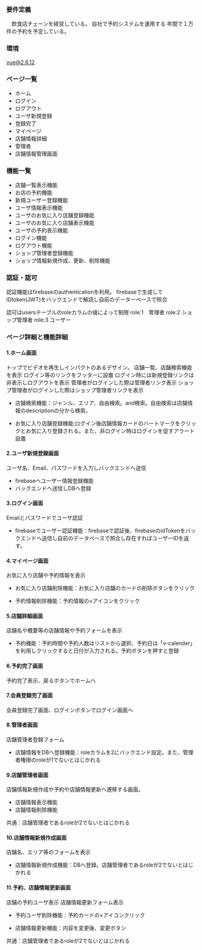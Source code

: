 ### 要件定義
　飲食店チェーンを経営している。
自社で予約システムを運用する
 年間で１万件の予約を予定している。

### 環境
vue@2.6.12

### ページ一覧
- ホーム
- ログイン
- ログアウト
- ユーザ新規登録
- 登録完了
- マイページ
- 店舗情報詳細
- 管理者
- 店舗情報管理画面 　

### 機能一覧
- 店舗一覧表示機能
- お店の予約機能　
- 新規ユーザー登録機能
- ユーザ情報表示機能
- ユーザのお気に入り店舗登録機能
- ユーザのお気に入り店舗表示機能
- ユーザの予約表示機能
- ログイン機能
- ログアウト機能
- ショップ管理者登録機能
- ショップ情報新規作成、更新、削除機能

### 認証・認可
認証機能はfirebaseのauthenticationを利用。
firebaseで生成してIDtoken(JWT)をバックエンドで解読し自前のデーターベースで照合

認可はusersテーブルのroleカラムの値によって制限
role:1　管理者
role:2 ショップ管理者
role:3 ユーザー


### ページ詳細と機能詳細
#### 1.ホーム画面
トップでビデオを再生しインパクトのあるデザイン。
店舗一覧、店舗検索機能を表示
ログイン等のリンクをフッターに設置
ログイン時には新規登録リンクは非表示しログアウトを表示
管理者がログインした際は管理者リンク表示
ショップ管理者がログインした際はショップ管理者リンクを表示

- 店舗検索機能：ジャンル、エリア、自由検索。and検索。自由検索は店舗情報のdescriptionの分から検索。

- お気に入り店舗登録機能:ログイン後店舗情報カードのハートマークをクリックとお気に入り登録される。また、非ログイン時はログインを促すアラート設置

#### 2.ユーザ新規登録画面
ユーザ名、Email、パスワードを入力しバックエンドへ送信

- firebaseへユーザー情報登録機能
- バックエンドへ送信しDBへ登録

#### 3.ログイン画面
Emailとパスワードでユーザ認証

- firebaseでユーザー認証機能：firebaseで認証後、firebaseのidTokenをバックエンドへ送信し自前のデータベースで照合し存在すればユーザーIDを返す。

#### 4.マイページ画面
お気に入り店舗や予約情報を表示

- お気に入り店舗削除機能：お気に入り店舗のカードの削除ボタンをクリック

- 予約情報削除機能：予約情報の×アイコンをクリック

#### 5.店舗詳細画面
店舗名や概要等の店舗情報や予約フォームを表示

- 予約機能：予約時間や予約人数はリストから選択、予約日は「v-calender」を利用しクリックすると日付が入力される。予約ボタンを押すと登録

#### 6.予約完了画面
予約完了表示、戻るボタンでホームへ

#### 7.会員登録完了画面
会員登録完了画面、ログインボタンでログイン画面へ

#### 8.管理者画面
店舗管理者登録フォーム

- 店舗情報をDBへ登録機能：roleカラムを2にバックエンド設定。また、管理者権限のroleが1でないとはじかれる

#### 9.店舗管理者画面
店舗情報新規作成や予約や店舗情報更新へ遷移する画面。

- 店舗情報表示機能
- 店舗情報削除機能

共通：店舗管理者であるroleが2でないとはじかれる

#### 10.店舗情報新規作成画面
店舗名、エリア等のフォームを表示

- 店舗情報新規作成機能：DBへ登録。店舗管理者であるroleが2でないとはじかれる

#### 11.予約、店舗情報更新画面
店舗の予約ユーザ表示 
店舗情報更新フォーム表示

- 予約ユーザ削除機能：予約カードの×アイコンクリック

- 店舗情報更新機能：内容を変更後、変更ボタン

共通：店舗管理者であるroleが2でないとはじかれる




 



